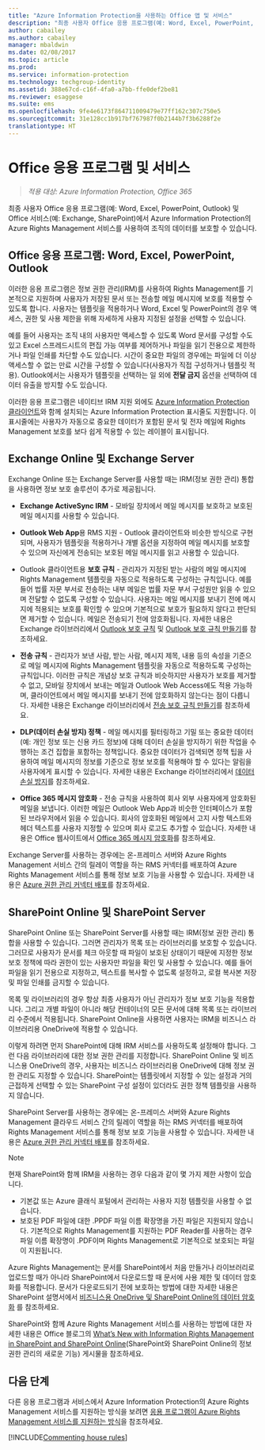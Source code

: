 ```yaml
---
title: "Azure Information Protection을 사용하는 Office 앱 및 서비스"
description: "최종 사용자 Office 응용 프로그램(예: Word, Excel, PowerPoint, Outlook) 및 Office 서비스(예: Exchange, SharePoint)에서 Azure Rights Management 서비스를 사용하여 조직의 데이터를 보호하는 방법을 소개합니다."
author: cabailey
ms.author: cabailey
manager: mbaldwin
ms.date: 02/08/2017
ms.topic: article
ms.prod: 
ms.service: information-protection
ms.technology: techgroup-identity
ms.assetid: 388e67cd-c16f-4fa0-a7bb-ffe0def2be81
ms.reviewer: esaggese
ms.suite: ems
ms.openlocfilehash: 9fe4e6173f864711009479e77ff162c307c750e5
ms.sourcegitcommit: 31e128cc1b917bf767987f0b2144b7f3b6288f2e
translationtype: HT
---
```

# <a name="office-applications-and-services"></a>Office 응용 프로그램 및 서비스

>*적용 대상: Azure Information Protection, Office 365*

최종 사용자 Office 응용 프로그램(예: Word, Excel, PowerPoint, Outlook) 및 Office 서비스(예: Exchange, SharePoint)에서 Azure Information Protection의 Azure Rights Management 서비스를 사용하여 조직의 데이터를 보호할 수 있습니다.

## <a name="office-applications-word-excel-powerpoint-outlook"></a>Office 응용 프로그램: Word, Excel, PowerPoint, Outlook
이러한 응용 프로그램은 정보 권한 관리(IRM)를 사용하여 Rights Management를 기본적으로 지원하며 사용자가 저장된 문서 또는 전송할 메일 메시지에 보호를 적용할 수 있도록 합니다. 사용자는 템플릿을 적용하거나 Word, Excel 및 PowerPoint의 경우 액세스, 권한 및 사용 제한을 위해 자세하게 사용자 지정된 설정을 선택할 수 있습니다. 

예를 들어 사용자는 조직 내의 사용자만 액세스할 수 있도록 Word 문서를 구성할 수도 있고 Excel 스프레드시트의 편집 가능 여부를 제어하거나 파일을 읽기 전용으로 제한하거나 파일 인쇄를 차단할 수도 있습니다. 시간이 중요한 파일의 경우에는 파일에 더 이상 액세스할 수 없는 만료 시간을 구성할 수 있습니다(사용자가 직접 구성하거나 템플릿 적용). Outlook에서는 사용자가 템플릿을 선택하는 일 외에 **전달 금지** 옵션을 선택하여 데이터 유출을 방지할 수도 있습니다.

이러한 응용 프로그램은 네이티브 IRM 지원 외에도 [Azure Information Protection 클라이언트](../rms-client/aip-client.md )와 함께 설치되는 Azure Information Protection 표시줄도 지원합니다. 이 표시줄에는 사용자가 자동으로 중요한 데이터가 포함된 문서 및 전자 메일에 Rights Management 보호를 보다 쉽게 적용할 수 있는 레이블이 표시됩니다.

## <a name="exchange-online-and-exchange-server"></a>Exchange Online 및 Exchange Server
Exchange Online 또는 Exchange Server를 사용할 때는 IRM(정보 권한 관리) 통합을 사용하면 정보 보호 솔루션이 추가로 제공됩니다.

-   **Exchange ActiveSync IRM** - 모바일 장치에서 메일 메시지를 보호하고 보호된 메일 메시지를 사용할 수 있습니다.

-   **Outlook Web App**용 RMS 지원 - Outlook 클라이언트와 비슷한 방식으로 구현되며, 사용자가 템플릿을 적용하거나 개별 옵션을 지정하여 메일 메시지를 보호할 수 있으며 자신에게 전송되는 보호된 메일 메시지를 읽고 사용할 수 있습니다.

-   Outlook 클라이언트용 **보호 규칙** - 관리자가 지정된 받는 사람의 메일 메시지에 Rights Management 템플릿을 자동으로 적용하도록 구성하는 규칙입니다. 예를 들어 법률 자문 부서로 전송하는 내부 메일은 법률 자문 부서 구성원만 읽을 수 있으며 전달할 수 없도록 구성할 수 있습니다. 사용자는 메일 메시지를 보내기 전에 메시지에 적용되는 보호를 확인할 수 있으며 기본적으로 보호가 필요하지 않다고 판단되면 제거할 수 있습니다. 메일은 전송되기 전에 암호화됩니다. 자세한 내용은 Exchange 라이브러리에서 [Outlook 보호 규칙](https://technet.microsoft.com/library/dd638178%28v=exchg.150%29.aspx) 및 [Outlook 보호 규칙 만들기](https://technet.microsoft.com/library/dd638196%28v=exchg.150%29.aspx)를 참조하세요.

-   **전송 규칙** - 관리자가 보낸 사람, 받는 사람, 메시지 제목, 내용 등의 속성을 기준으로 메일 메시지에 Rights Management 템플릿을 자동으로 적용하도록 구성하는 규칙입니다. 이러한 규칙은 개념상 보호 규칙과 비슷하지만 사용자가 보호를 제거할 수 없고, 모바일 장치에서 보내는 메일과 Outlook Web Access에도 적용 가능하며, 클라이언트에서 메일 메시지를 보내기 전에 암호화하지 않는다는 점이 다릅니다. 자세한 내용은 Exchange 라이브러리에서 [전송 보호 규칙 만들기](https://technet.microsoft.com/library/dd302432.aspx)를 참조하세요.

-   **DLP(데이터 손실 방지) 정책** - 메일 메시지를 필터링하고 기밀 또는 중요한 데이터(예: 개인 정보 또는 신용 카드 정보)에 대해 데이터 손실을 방지하기 위한 작업을 수행하는 조건 집합을 포함하는 정책입니다. 중요한 데이터가 검색되면 정책 팁을 사용하여 메일 메시지의 정보를 기준으로 정보 보호를 적용해야 할 수 있다는 알림을 사용자에게 표시할 수 있습니다. 자세한 내용은 Exchange 라이브러리에서 [데이터 손실 방지](https://technet.microsoft.com/library/jj150527%28v=exchg.150%29.aspx)를 참조하세요.

-   **Office 365 메시지 암호화** - 전송 규칙을 사용하여 회사 외부 사용자에게 암호화된 메일을 보냅니다. 이러한 메일은 Outlook Web App과 비슷한 인터페이스가 포함된 브라우저에서 읽을 수 있습니다. 회사의 암호화된 메일에서 고지 사항 텍스트와 헤더 텍스트를 사용자 지정할 수 있으며 회사 로고도 추가할 수 있습니다. 자세한 내용은 Office 웹사이트에서 [Office 365 메시지 암호화](https://office.microsoft.com/o365-message-encryption-FX104179182.aspx)를 참조하세요.

Exchange Server를 사용하는 경우에는 온-프레미스 서버와 Azure Rights Management 서비스 간의 릴레이 역할을 하는 RMS 커넥터를 배포하여 Azure Rights Management 서비스를 통해 정보 보호 기능을 사용할 수 있습니다. 자세한 내용은 [Azure 권한 관리 커넥터 배포](../deploy-use/deploy-rms-connector.md)를 참조하세요.

## <a name="sharepoint-online-and-sharepoint-server"></a>SharePoint Online 및 SharePoint Server
SharePoint Online 또는 SharePoint Server를 사용할 때는 IRM(정보 권한 관리) 통합을 사용할 수 있습니다. 그러면 관리자가 목록 또는 라이브러리를 보호할 수 있습니다. 그러므로 사용자가 문서를 체크 아웃할 때 파일이 보호된 상태이기 때문에 지정한 정보 보호 정책에 따라 권한이 있는 사용자만 파일을 확인 및 사용할 수 있습니다. 예를 들어 파일을 읽기 전용으로 지정하고, 텍스트를 복사할 수 없도록 설정하고, 로컬 복사본 저장 및 파일 인쇄를 금지할 수 있습니다.

목록 및 라이브러리의 경우 항상 최종 사용자가 아닌 관리자가 정보 보호 기능을 적용합니다. 그리고 개별 파일이 아니라 해당 컨테이너의 모든 문서에 대해 목록 또는 라이브러리 수준에서 적용됩니다.  SharePoint Online을 사용하면 사용자는 IRM을 비즈니스 라이브러리용 OneDrive에 적용할 수 있습니다.

이렇게 하려면 먼저 SharePoint에 대해 IRM 서비스를 사용하도록 설정해야 합니다. 그런 다음 라이브러리에 대한 정보 권한 관리를 지정합니다. SharePoint Online 및 비즈니스용 OneDrive의 경우, 사용자는 비즈니스 라이브러리용 OneDrive에 대해 정보 권한 관리도 지정할 수 있습니다. SharePoint는 템플릿에서 지정할 수 있는 설정과 거의 근접하게 선택할 수 있는 SharePoint 구성 설정이 있더라도 권한 정책 템플릿을 사용하지 않습니다.

SharePoint Server를 사용하는 경우에는 온-프레미스 서버와 Azure Rights Management 클라우드 서비스 간의 릴레이 역할을 하는 RMS 커넥터를 배포하여 Rights Management 서비스를 통해 정보 보호 기능을 사용할 수 있습니다. 자세한 내용은 [Azure 권한 관리 커넥터 배포](../deploy-use/deploy-rms-connector.md)를 참조하세요.

> [!NOTE]
> 현재 SharePoint와 함께 IRM을 사용하는 경우 다음과 같이 몇 가지 제한 사항이 있습니다.
> 
> - 기본값 또는 Azure 클래식 포털에서 관리하는 사용자 지정 템플릿을 사용할 수 없습니다.
> - 보호된 PDF 파일에 대한 .PPDF 파일 이름 확장명을 가진 파일은 지원되지 않습니다. 기본적으로 Rights Management를 지원하는 PDF Reader를 사용하는 경우 파일 이름 확장명이 .PDF이며 Rights Management로 기본적으로 보호되는 파일이 지원됩니다.


Azure Rights Management는 문서를 SharePoint에서 처음 만들거나 라이브러리로 업로드할 때가 아니라 SharePoint에서 다운로드할 때 문서에 사용 제한 및 데이터 암호화를 적용합니다. 문서가 다운로드되기 전에 보호하는 방법에 대한 자세한 내용은 SharePoint 설명서에서 [비즈니스용 OneDrive 및 SharePoint Online의 데이터 암호화](https://technet.microsoft.com/library/dn905447.aspx) 를 참조하세요.

SharePoint와 함께 Azure Rights Management 서비스를 사용하는 방법에 대한 자세한 내용은 Office 블로그의 [What’s New with Information Rights Management in SharePoint and SharePoint Online](http://blogs.office.com/2012/11/09/whats-new-with-information-rights-management-in-sharepoint-and-sharepoint-online/)(SharePoint와 SharePoint Online의 정보 권한 관리의 새로운 기능) 게시물을 참조하세요.

## <a name="next-steps"></a>다음 단계

다른 응용 프로그램과 서비스에서 Azure Information Protection의 Azure Rights Management 서비스를 지원하는 방식을 보려면 [응용 프로그램이 Azure Rights Management 서비스를 지원하는 방식](applications-support.md)을 참조하세요.

[!INCLUDE[Commenting house rules](../includes/houserules.md)]